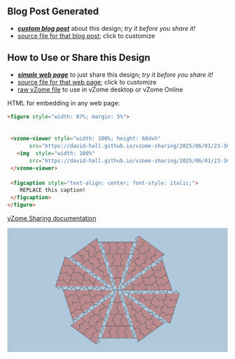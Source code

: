 
## Blog Post Generated

 - [***custom blog post***](<https://david-hall.github.io/vzome-sharing/2025/06/01/PentagonalHelix-23-36-15.html>) about this design; *try it before you share it!*
 - [source file for that blog post](<https://github.com/david-hall/vzome-sharing/edit/main/_posts/2025-06-01-PentagonalHelix-23-36-15.md>); click to customize
 


## How to Use or Share this Design

 - [***simple web page***](<https://david-hall.github.io/vzome-sharing/2025/06/01/23-36-15-PentagonalHelix/>) to just share this design; *try it before you share it!*
 - [source file for that web page](<https://github.com/david-hall/vzome-sharing/edit/main/2025/06/01/23-36-15-PentagonalHelix/index.md>); click to customize
 - [raw vZome file](<https://raw.githubusercontent.com/david-hall/vzome-sharing/main/2025/06/01/23-36-15-PentagonalHelix/PentagonalHelix.vZome>) to use in vZome desktop or vZome Online
 
 HTML for embedding in any web page:
 ```html
<figure style="width: 87%; margin: 5%">
  
  
  <vzome-viewer style="width: 100%; height: 60dvh" 
        src="https://david-hall.github.io/vzome-sharing/2025/06/01/23-36-15-PentagonalHelix/PentagonalHelix.vZome" >
    <img  style="width: 100%"
        src="https://david-hall.github.io/vzome-sharing/2025/06/01/23-36-15-PentagonalHelix/PentagonalHelix.png" >
  </vzome-viewer>

  <figcaption style="text-align: center; font-style: italic;">
     REPLACE this caption!
  </figcaption>
</figure>

 ```

[vZome Sharing documentation](https://vzome.github.io/vzome/sharing.html#how-it-works)

![Image](<PentagonalHelix.png>)

